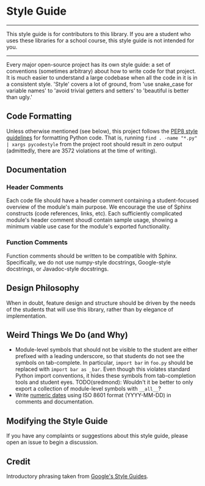 # Style Guide

---

This style guide is for contributors to this library. If you are a student who uses these libraries for a school course, this style guide is not intended for you.

---

Every major open-source project has its own style guide: a set of conventions (sometimes arbitrary) about how to write code for that project. It is much easier to understand a large codebase when all the code in it is in a consistent style. 'Style' covers a lot of ground, from 'use snake_case for variable names' to 'avoid trivial getters and setters' to 'beautiful is better than ugly.'

## Code Formatting

Unless otherwise mentioned (see below), this project follows the [PEP8 style guidelines](https://www.python.org/dev/peps/pep-0008/) for formatting Python code. That is, running `find . -name "*.py" | xargs pycodestyle` from the project root should result in zero output (admittedly, there are 3572 violations at the time of writing).

## Documentation

### Header Comments

Each code file should have a header comment containing a student-focused overview of the module's main purpose. We encourage the use of Sphinx constructs (code references, links, etc). Each sufficiently complicated module's header comment shoudl contain sample usage, showing a minimum viable use case for the module's exported functionality.

### Function Comments

Function comments should be written to be compatible with Sphinx. Specifically, we do not use numpy-style docstrings, Google-style docstrings, or Javadoc-style docstrings.

## Design Philosophy

When in doubt, feature design and structure should be driven by the needs of the students that will use this library, rather than by elegance of implementation.

## Weird Things We Do (and Why)

- Module-level symbols that should not be visible to the student are either prefixed with a leading underscore, so that students do not see the symbols on tab-complete. In particular, `import bar` in `foo.py` should be replaced with `import bar as _bar`. Even though this violates standard Python import conventions, it hides these symbols from tab-completion tools and student eyes. TODO(sredmond): Wouldn't it be better to only export a collection of module-level symbols with `__all__`?
- Write [numeric dates](https://xkcd.com/1179/) using ISO 8601 format (YYYY-MM-DD) in comments and documentation.

## Modifying the Style Guide

If you have any complaints or suggestions about this style guide, please open an issue to begin a discussion.

## Credit
Introductory phrasing taken from [Google's Style Guides](https://github.com/google/styleguide).
